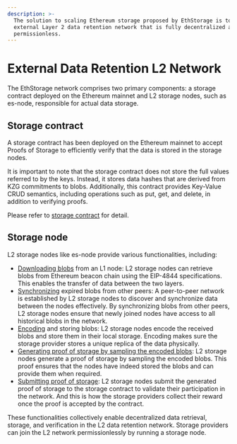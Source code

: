 ```yaml
---
description: >-
  The solution to scaling Ethereum storage proposed by EthStorage is to build an
  external Layer 2 data retention network that is fully decentralized and
  permissionless.
---
```


# External Data Retention L2 Network

The EthStorage network comprises two primary components: a storage contract deployed on the Ethereum mainnet and L2 storage nodes, such as es-node, responsible for actual data storage.

## Storage contract

A storage contract has been deployed on the Ethereum mainnet to accept Proofs of Storage to efficiently verify that the data is stored in the storage nodes.

It is important to note that the storage contract does not store the full values referred to by the keys. Instead, it stores data hashes that are derived from KZG commitments to blobs. Additionally, this contract provides Key-Value CRUD semantics, including operations such as put, get, and delete, in addition to verifying proofs.

Please refer to [storage contract](../../storage-contract/) for detail.

## Storage node

L2 storage nodes like es-node provide various functionalities, including:

* [Downloading blobs](broken-reference) from an L1 node: L2 storage nodes can retrieve blobs from Ethereum beacon chain using the EIP-4844 specifications. This enables the transfer of data between the two layers.
* [Synchronizing](broken-reference) expired blobs from other peers: A peer-to-peer network is established by L2 storage nodes to discover and synchronize data between the nodes effectively. By synchronizing blobs from other peers, L2 storage nodes ensure that newly joined nodes have access to all historical blobs in the network.
* [Encoding](broken-reference) and storing blobs: L2 storage nodes encode the received blobs and store them in their local storage. Encoding makes sure the storage provider stores a unique replica of the data physically.
* [Generating proof of storage by sampling the encoded blobs](broken-reference): L2 storage nodes generate a proof of storage by sampling the encoded blobs. This proof ensures that the nodes have indeed stored the blobs and can provide them when required.
* [Submitting proof of storage](broken-reference): L2 storage nodes submit the generated proof of storage to the storage contract to validate their participation in the network. And this is how the storage providers collect their reward once the proof is accepted by the contract.

These functionalities collectively enable decentralized data retrieval, storage, and verification in the L2 data retention network. Storage providers can join the L2 network permissionlessly by running a storage node.
